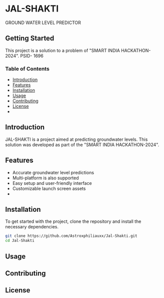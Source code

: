 # JAL-SHAKTI

GROUND WATER LEVEL PREDICTOR

## Getting Started

This project is a solution to a problem of "SMART INDIA HACKATHON-2024".
PSID- 1696

### Table of Contents
- [Introduction](#introduction)
- [Features](#features)
- [Installation](#installation)
- [Usage](#usage)
- [Contributing](#contributing)
- [License](#license)
- 
## Introduction

JAL-SHAKTI is a project aimed at predicting groundwater levels. This solution was developed as part of the "SMART INDIA HACKATHON-2024".

## Features

- Accurate groundwater level predictions
- Multi-platform is also supported
- Easy setup and user-friendly interface
- Customizable launch screen assets
- 
## Installation

To get started with the project, clone the repository and install the necessary dependencies.

```bash
git clone https://github.com/Astroxphiliauxx/Jal-Shakti.git
cd Jal-Shakti

```
## Usage
## Contributing
## License